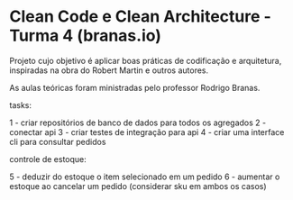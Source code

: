 

# Clean Code e Clean Architecture - Turma 4 (branas.io)

Projeto cujo objetivo é aplicar boas práticas de codificação e arquitetura, inspiradas na obra do Robert Martin e outros autores.

As aulas teóricas foram ministradas pelo professor Rodrigo Branas.

tasks: 

1 - criar repositórios de banco de dados para todos os agregados
2 - conectar api
3 - criar testes de integração para api
4 - criar uma interface cli para consultar pedidos

controle de estoque:

5 - deduzir do estoque o item selecionado em um pedido
6 - aumentar o estoque ao cancelar um pedido
(considerar sku em ambos os casos)
